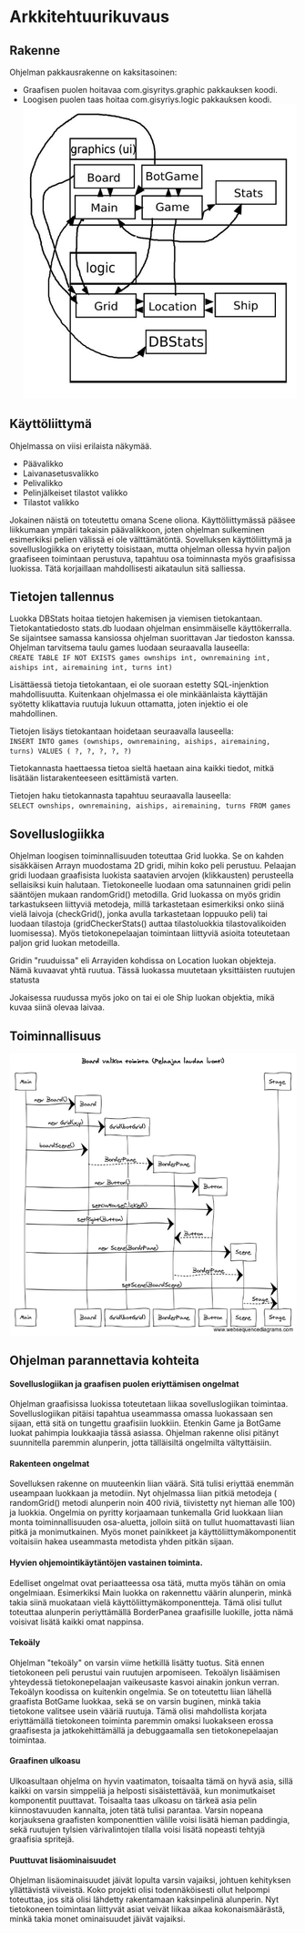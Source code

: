 #  Arkkitehtuurikuvaus

## Rakenne

Ohjelman pakkausrakenne on kaksitasoinen:  

- Graafisen puolen hoitavaa com.gisyritys.graphic pakkauksen koodi.  
- Loogisen puolen taas hoitaa com.gisyriys.logic pakkauksen koodi.  
![Pakkaus](https://github.com/jusba/ot-harjoitustyo/blob/master/Dokumentaatio/Images/Pakkauskaavio2_0.JPG)

## Käyttöliittymä  

Ohjelmassa on viisi erilaista näkymää.
- Päävalikko
- Laivanasetusvalikko
- Pelivalikko
- Pelinjälkeiset tilastot valikko
- Tilastot valikko

Jokainen näistä on toteutettu omana Scene oliona. Käyttöliittymässä pääsee liikkumaan ympäri takaisin päävalikkoon, joten ohjelman sulkeminen esimerkiksi pelien välissä ei ole välttämätöntä. Sovelluksen käyttöliittymä ja sovelluslogiikka on eriytetty toisistaan, mutta ohjelman ollessa hyvin paljon graafiseen toimintaan perustuva, tapahtuu osa toiminnasta myös graafisissa luokissa. Tätä korjaillaan mahdollisesti aikataulun sitä salliessa.

## Tietojen tallennus 
Luokka DBStats hoitaa tietojen hakemisen ja viemisen tietokantaan. Tietokantatiedosto stats.db luodaan ohjelman ensimmäiselle käyttökerralla. Se sijaintsee samassa kansiossa ohjelman suorittavan Jar tiedoston kanssa.  
Ohjelman tarvitsema taulu games luodaan seuraavalla lauseella:    
`CREATE TABLE IF NOT EXISTS games ownships int, ownremaining int, aiships int, airemaining int, turns int)`

Lisättäessä tietoja tietokantaan, ei ole suoraan estetty SQL-injenktion mahdollisuutta. Kuitenkaan ohjelmassa ei ole minkäänlaista käyttäjän syötetty klikattavia ruutuja lukuun ottamatta, joten injektio ei ole mahdollinen.  

Tietojen lisäys tietokantaan hoidetaan seuraavalla lauseella:  
`INSERT INTO games (ownships, ownremaining, aiships, airemaining, turns) VALUES ( ?, ?, ?, ?, ?)`

Tietokannasta haettaessa tietoa sieltä haetaan aina kaikki tiedot, mitkä lisätään listarakenteeseen esittämistä varten.  

Tietojen haku tietokannasta tapahtuu seuraavalla lauseella:  
`SELECT ownships, ownremaining, aiships, airemaining, turns FROM games`

## Sovelluslogiikka

Ohjelman loogisen toiminnallisuuden toteuttaa Grid luokka. Se on kahden sisäkkäisen Arrayn muodostama 2D gridi, mihin koko peli perustuu. Pelaajan gridi luodaan graafisista luokista saatavien arvojen (klikkausten) perusteella sellaisiksi kuin halutaan. Tietokoneelle luodaan oma satunnainen gridi pelin sääntöjen mukaan randomGrid() metodilla. Grid luokassa on myös gridin tarkastukseen liittyviä metodeja, millä tarkastetaan esimerkiksi onko siinä vielä laivoja (checkGrid(), jonka avulla tarkastetaan loppuuko peli) tai luodaan tilastoja (gridCheckerStats() auttaa tilastoluokkia tilastovalikoiden luomisessa). Myös tietokonepelaajan toimintaan liittyviä asioita toteutetaan paljon grid luokan metodeilla.

Gridin "ruuduissa" eli Arrayiden kohdissa on Location luokan objekteja. Nämä kuvaavat yhtä ruutua. Tässä luokassa muutetaan yksittäisten ruutujen statusta

Jokaisessa ruudussa myös joko on tai ei ole Ship luokan objektia, mikä kuvaa siinä olevaa laivaa.

## Toiminnallisuus

![Sekvenssikaavio](https://github.com/jusba/ot-harjoitustyo/blob/master/Dokumentaatio/Images/Board_valikon_toiminta.png)
                    
## Ohjelman parannettavia kohteita  

#### Sovelluslogiikan ja graafisen puolen eriyttämisen ongelmat  

Ohjelman graafisissa luokissa toteutetaan liikaa sovelluslogiikan toimintaa. Sovelluslogiikan pitäisi tapahtua useammassa omassa luokassaan sen sijaan, että sitä on tungettu graafisiin luokkiin. Etenkin Game ja BotGame luokat pahimpia loukkaajia tässä asiassa. Ohjelman rakenne olisi pitänyt suunnitella paremmin alunperin, jotta tälläisiltä ongelmilta vältyttäisiin.  

#### Rakenteen ongelmat

Sovelluksen rakenne on muuteenkin liian väärä. Sitä tulisi eriyttää enemmän useampaan luokkaan ja metodiin. Nyt ohjelmassa liian pitkiä metodeja ( randomGrid() metodi alunperin noin 400 riviä, tiivistetty nyt hieman alle 100) ja luokkia. Ongelmia on pyritty korjaamaan   tunkemalla Grid luokkaan liian monta toiminnallisuuden osa-aluetta, jolloin siitä on tullut huomattavasti liian pitkä ja monimutkainen. Myös monet painikkeet ja käyttöliittymäkomponentit voitaisiin hakea useammasta metodista yhden pitkän sijaan.

#### Hyvien ohjemointikäytäntöjen vastainen toiminta.
  
Edelliset ongelmat ovat periaatteessa osa tätä, mutta myös tähän on omia ongelmiaan. Esimerkiksi Main luokka on rakennettu väärin alunperin, minkä takia siinä muokataan vielä käyttöliittymäkomponentteja. Tämä olisi tullut toteuttaa alunperin periyttämällä BorderPanea graafisille luokille, jotta nämä voisivat lisätä kaikki omat nappinsa.

#### Tekoäly
  
Ohjelman "tekoäly" on varsin viime hetkillä lisätty tuotus. Sitä ennen tietokoneen peli perustui vain ruutujen arpomiseen. Tekoälyn lisäämisen yhteydessä tietokonepelaajan vaikeusaste kasvoi ainakin jonkun verran. Tekoälyn koodissa on kuitenkin ongelmia. Se on toteutettu liian lähellä graafista BotGame luokkaa, sekä se on varsin buginen, minkä takia tietokone valitsee usein vääriä ruutuja. Tämä olisi mahdollista korjata eriyttämällä tietokoneen toiminta paremmin omaksi luokakseen erossa graafisesta ja jatkokehittämällä ja debuggaamalla sen tietokonepelaajan toimintaa.

#### Graafinen ulkoasu

Ulkoasultaan ohjelma on hyvin vaatimaton, toisaalta tämä on hyvä asia, sillä kaikki on varsin simppeliä ja helposti sisäistettävää, kun monimutkaiset komponentit puuttavat. Toisaalta taas ulkoasu on tärkeä asia pelin kiinnostavuuden kannalta, joten tätä tulisi parantaa. Varsin nopeana korjauksena graafisten komponenttien välille voisi lisätä hieman paddingia, sekä ruutujen tylsien värivalintojen tilalla voisi lisätä nopeasti tehtyjä graafisia spritejä. 

#### Puuttuvat lisäominaisuudet

Ohjelman lisäominaisuudet jäivät lopulta varsin vajaiksi, johtuen kehityksen yllättävistä viiveistä. Koko projekti olisi todennäköisesti ollut helpompi toteuttaa, jos sitä olisi lähdetty rakentamaan kaksinpelinä alunperin. Nyt tietokoneen toimintaan liittyvät asiat veivät liikaa aikaa kokonaismäärästä, minkä takia monet ominaisuudet jäivät vajaiksi.



                    
                    
                     


                    
                    
                    
                    
                    
                     

